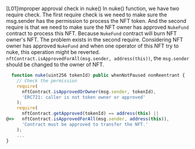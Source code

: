 [L01]improper approval check in nuke()
In nuke() function, we have two require check. The first require check is we need to make sure the msg.sender has the permission to process the NFT token.
And the second require is that we need to make sure the NFT owner has approved `NukeFund` contract to process this NFT. Because `NukeFund` contract will burn NFT owner's NFT.
The problem exists in the second require. Considering NFT owner has approved `NukeFund` and when one operator of this NFT try to nuke, this operation might be reverted.
`nftContract.isApprovedForAll(msg.sender, address(this))`, the `msg.sender` should be changed to the owner of NFT.
```javascript
  function nuke(uint256 tokenId) public whenNotPaused nonReentrant {
    // Check the permission
    require(
      nftContract.isApprovedOrOwner(msg.sender, tokenId),
      'ERC721: caller is not token owner or approved'
    );
    require(
      nftContract.getApproved(tokenId) == address(this) ||
@=>   nftContract.isApprovedForAll(msg.sender, address(this)),
      'Contract must be approved to transfer the NFT.'
    );
    ...
}
```